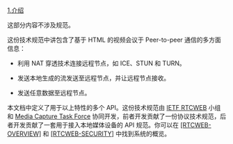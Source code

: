 [1.介绍](http://w3c.github.io/webrtc-pc/#intro)

这部分内容不涉及规范。

这份技术规范中讲包含了基于 HTML 的视频会议于 Peer-to-peer 通信的多方面信息：

- 利用 NAT 穿透技术连接远程节点，如 ICE、STUN 和 TURN。

- 发送本地生成的流发送至远程节点，并让远程节点接收。

- 发送任意数据至远程节点。

本文档中定义了用于以上特性的多个 API。这份技术规范由 [IETF RTCWEB](https://datatracker.ietf.org/wg/rtcweb/) 小组和 [Media Capture Task Force](https://www.w3.org/wiki/Media_Capture) 协同开发，前者开发贡献了一份协议技术规范，后者开发贡献了一套用于接入本地媒体设备的 API 规范。你可以在 [[RTCWEB-OVERVIEW]](http://w3c.github.io/webrtc-pc/#bib-RTCWEB-OVERVIEW) 和 [[RTCWEB-SECURITY]](http://w3c.github.io/webrtc-pc/#bib-RTCWEB-SECURITY) 中找到系统的概览。
